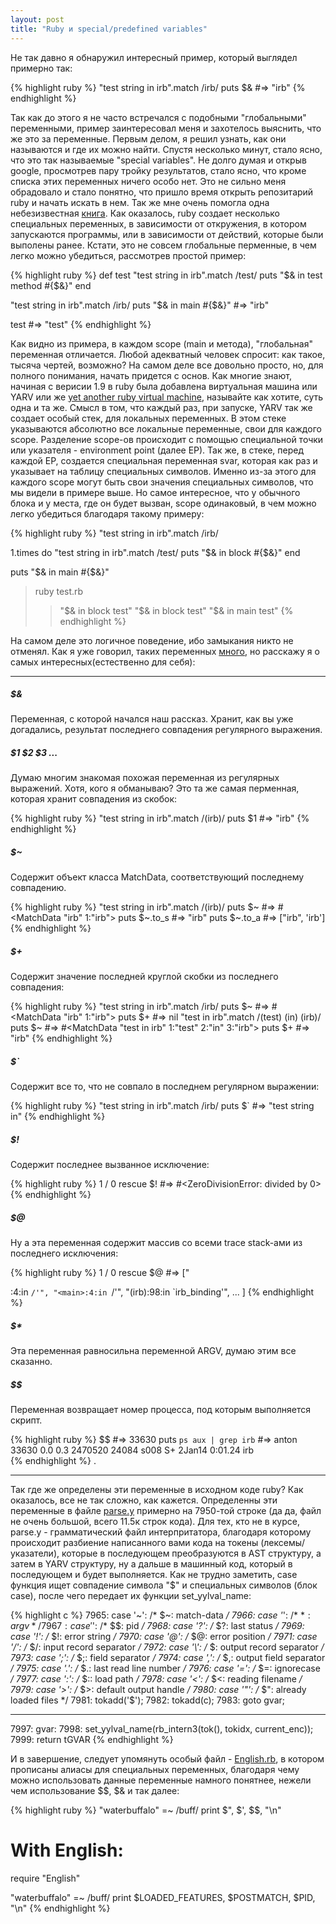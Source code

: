 ```yaml
---
layout: post
title: "Ruby и special/predefined variables"
---
```


Не так давно я обнаружил интересный пример, который выглядел примерно так:

{% highlight ruby %}
"test string in irb".match /irb/
puts $&
#=> "irb"
{% endhighlight %}

Так как до этого я не часто встречался с подобными "глобальными" переменными, пример заинтересовал меня и захотелось выяснить, что же это за переменные.
Первым делом, я решил узнать, как они называются и где их можно найти. Спустя несколько минут, стало ясно, что это так называемые "special variables". Не долго думая и открыв google, просмотрев пару тройку результатов, стало ясно, что кроме списка этих переменных ничего особо нет. Это не сильно меня обрадовало и стало понятно, что пришло время открыть репозитарий ruby и начать искать в нем. Так же мне очень помогла одна небезизвестная [книга](http://patshaughnessy.net/ruby-under-a-microscope).
Как оказалось, ruby создает несколько специальных переменных, в зависимости от откружения, в котором запускаются программы, или в зависимости от действий, которые были выполены ранее. Кстати, это не совсем глобальные перменные, в чем легко можно убедиться, рассмотрев простой пример:

{% highlight ruby %}
def test
  "test string in irb".match /test/
  puts "$& in test method #{$&}"
end

"test string in irb".match /irb/
puts "$& in main #{$&}"
#=> "irb"

test 
#=> "test"
{% endhighlight %}

Как видно из примера, в каждом scope (main и метода), "глобальная" переменная отличается. Любой адекватный человек спросит: как такое, тысяча чертей, возможно? На самом деле все довольно просто, но, для полного понимания, начать придется с основ. Как многие знают, начиная с верисии 1.9 в ruby была добавлена виртуальная машина или YARV или же [yet another ruby virtual machine](http://atdot.net/yarv/), называйте как хотите, суть одна и та же. Смысл в том, что каждый раз, при запуске, YARV так же создает особый стек, для локальных переменных. В этом стеке указываются абсолютно все локальные переменные, свои для каждого scope. Разделение scope-ов происходит с помощью специальной точки или указателя - environment point (далее EP). Так же, в стеке, перед каждой EP, создается специальная переменная svar, которая как раз и указывает на таблицу специальных символов. Именно из-за этого для каждого scope могут быть свои значения специальных символов, что мы видели в примере выше. 
Но самое интересное, что у обычного блока и у места, где он будет вызван, scope одинаковый, в чем можно легко убедиться благодаря такому примеру:

{% highlight ruby %}
"test string in irb".match /irb/

1.times do
  "test string in irb".match /test/
  puts "$& in block #{$&}"
end

puts "$& in main #{$&}"

> ruby test.rb 
>> "$& in block test"
>> "$& in block test"
>> "$& in main test"
{% endhighlight %}

На самом деле это логичное поведение, ибо замыкания никто не отменял.
Как я уже говорил, таких переменных [много](http://readruby.io/globals), но расскажу я о самых интересных(естественно для себя):

___

##### $& 
Переменная, с которой начался наш рассказ. Хранит, как вы уже догадались, результат последнего совпадения регулярного выражения.

##### $1 $2 $3 ...
Думаю многим знакомая похожая переменная из регулярных выражений. Хотя, кого я обманываю? Это та же самая перменная, которая хранит совпадения из скобок:

{% highlight ruby %}
"test string in irb".match /(irb)/
puts $1
#=> "irb"
{% endhighlight %}

##### $~ 
Содержит объект класса MatchData, соответствующий последнему совпадению. 

{% highlight ruby %}
"test string in irb".match /(irb)/
puts $~
#=> #<MatchData "irb" 1:"irb">
puts $~.to_s
#=> "irb"
puts $~.to_a
#=> ["irb", 'irb']
{% endhighlight %}

##### $+ 
Содержит значение последней круглой скобки из последнего совпадения:

{% highlight ruby %}
"test string in irb".match /irb/
puts $~
#=> #<MatchData "irb" 1:"irb">
puts $+
#=> nil
"test in irb".match /(test) (in) (irb)/
puts $~
#=> #<MatchData "test in irb" 1:"test" 2:"in" 3:"irb"> 
puts $+
#=> "irb"
{% endhighlight %}

##### $`
Содержит все то, что не совпало в последнем регулярном выражении:

{% highlight ruby %}
"test string in irb".match /irb/
puts $`
#=> "test string in"
{% endhighlight %}

##### $!
Содержит последнее вызванное исключение:

{% highlight ruby %}
1 / 0 rescue $!
#=> #<ZeroDivisionError: divided by 0> 
{% endhighlight %}

##### $@
Ну а эта переменная содержит массив со всеми trace stack-ами из последнего исключения:

{% highlight ruby %}
1 / 0 rescue $@
#=> ["<main>:4:in `/'", "<main>:4:in `/'", "(irb):98:in `irb_binding'", ... ]
{% endhighlight %}

##### $* 
Эта переменная равносильна переменной ARGV, думаю этим все сказанно.

##### $$
Переменная возвращает номер процесса, под которым выполняется скрипт.

{% highlight ruby %}
$$
#=> 33630 
puts `ps aux | grep irb`
#=> anton           33630   0.0  0.3  2470520  24084 s008  S+    2Jan14   0:01.24 irb   
{% endhighlight %}
.

___

Так где же определены эти переменные в исходном коде ruby? Как оказалось, все не так сложно, как кажется. Определенны эти переменные в файле [parse.y](https://github.com/ruby/ruby/blob/v2_1_0/parse.y#L7950) примерно на 7950-той строке (да да, файл не очень большой, всего 11.5к строк кода). Для тех, кто не в курсе, parse.y - грамматический файл интерпритатора, благодаря которому происходит разбиение написанного вами кода на токены (лексемы/указатели), которые в последующем преобразуются в AST структуру, а затем в YARV структуру, ну а дальше в машинный код, который в последующем и будет выполняется. 
Как не трудно заметить, case функция ищет совпадение символа "$" и специальных символов (блок case), после чего передает их функции set_yylval_name:

{% highlight c %}
7965: case '~':                /* $~: match-data */
7966: case '*':                /* $*: argv */
7967: case '$':                /* $$: pid */
7968: case '?':                /* $?: last status */
7969: case '!':                /* $!: error string */
7970: case '@':                /* $@: error position */
7971: case '/':                /* $/: input record separator */
7972: case '\\':               /* $\: output record separator */
7973: case ';':                /* $;: field separator */
7974: case ',':                /* $,: output field separator */
7975: case '.':                /* $.: last read line number */
7976: case '=':                /* $=: ignorecase */
7977: case ':':                /* $:: load path */
7978: case '<':                /* $<: reading filename */
7979: case '>':                /* $>: default output handle */
7980: case '\"':                /* $": already loaded files */
7981:   tokadd('$');
7982:   tokadd(c);
7983:   goto gvar;

-------

7997: gvar:
7998: set_yylval_name(rb_intern3(tok(), tokidx, current_enc));
7999: return tGVAR
{% endhighlight %}

И в завершение, следует упомянуть особый файл - [English.rb](https://github.com/ruby/ruby/blob/v2_1_0/lib/English.rb), в котором прописаны алиасы для специальных переменных, благодаря чему можно использовать данные переменные намного понятнее, нежели чем использование $$, $& и так далее:

{% highlight ruby %}
"waterbuffalo" =~ /buff/
print $", $', $$, "\n"

# With English:

require "English"

"waterbuffalo" =~ /buff/
print $LOADED_FEATURES, $POSTMATCH, $PID, "\n"
{% endhighlight %}
